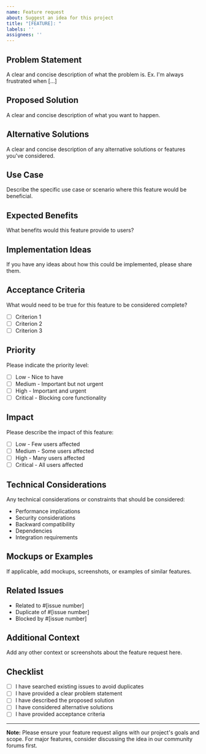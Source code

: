 ```yaml
---
name: Feature request
about: Suggest an idea for this project
title: "[FEATURE]: "
labels: ''
assignees: ''
---
```


## Problem Statement

A clear and concise description of what the problem is. Ex. I'm always frustrated when [...]

## Proposed Solution

A clear and concise description of what you want to happen.

## Alternative Solutions

A clear and concise description of any alternative solutions or features you've considered.

## Use Case

Describe the specific use case or scenario where this feature would be beneficial.

## Expected Benefits

What benefits would this feature provide to users?

## Implementation Ideas

If you have any ideas about how this could be implemented, please share them.

## Acceptance Criteria

What would need to be true for this feature to be considered complete?

- [ ] Criterion 1
- [ ] Criterion 2
- [ ] Criterion 3

## Priority

Please indicate the priority level:
- [ ] Low - Nice to have
- [ ] Medium - Important but not urgent
- [ ] High - Important and urgent
- [ ] Critical - Blocking core functionality

## Impact

Please describe the impact of this feature:
- [ ] Low - Few users affected
- [ ] Medium - Some users affected
- [ ] High - Many users affected
- [ ] Critical - All users affected

## Technical Considerations

Any technical considerations or constraints that should be considered:

- Performance implications
- Security considerations
- Backward compatibility
- Dependencies
- Integration requirements

## Mockups or Examples

If applicable, add mockups, screenshots, or examples of similar features.

## Related Issues

- Related to #[issue number]
- Duplicate of #[issue number]
- Blocked by #[issue number]

## Additional Context

Add any other context or screenshots about the feature request here.

## Checklist

- [ ] I have searched existing issues to avoid duplicates
- [ ] I have provided a clear problem statement
- [ ] I have described the proposed solution
- [ ] I have considered alternative solutions
- [ ] I have provided acceptance criteria

---

**Note:** Please ensure your feature request aligns with our project's goals and scope. For major features, consider discussing the idea in our community forums first.
